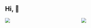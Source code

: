 ## Hi,  👋

<div style="width: 100%; height: 100%; display: flex; justify-content: center; align-items: space-between;">
  <div style="flex-grow: 1;">
    <img src="https://github-readme-stats.vercel.app/api/top-langs/?username=ricardo-fo&show_icons=true&hide_border=true&count_private=true&include_all_commits=true&theme=radical&layout=compact" />
  </div>
  
  <div style="flex-grow: 1;">
    <img src="https://github-readme-stats.vercel.app/api?username=ricardo-fo&show_icons=true&theme=radical&include_all_commits=true&layout=compact&hide=issues,prs" />
  </div>
</div>

<!--
**ricardo-fo/ricardo-fo** is a ✨ _special_ ✨ repository because its `README.md` (this file) appears on your GitHub profile.

Here are some ideas to get you started:

- 🔭 I’m currently working on ...
- 🌱 I’m currently learning ...
- 👯 I’m looking to collaborate on ...
- 🤔 I’m looking for help with ...
- 💬 Ask me about ...
- 📫 How to reach me: ...
- 😄 Pronouns: ...
- ⚡ Fun fact: ...
-->
